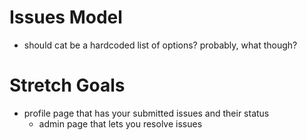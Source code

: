 # Issues Model
* should cat be a hardcoded list of options? probably, what though?

# Stretch Goals
* profile page that has your submitted issues and their status
    * admin page that lets you resolve issues
